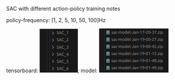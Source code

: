 SAC with different action-policy training notes

policy-frequency: [1, 2, 5, 10, 50, 100]Hz 

tensorboard: ![Alt text](image.png); 
model: ![Alt text](image-1.png)
